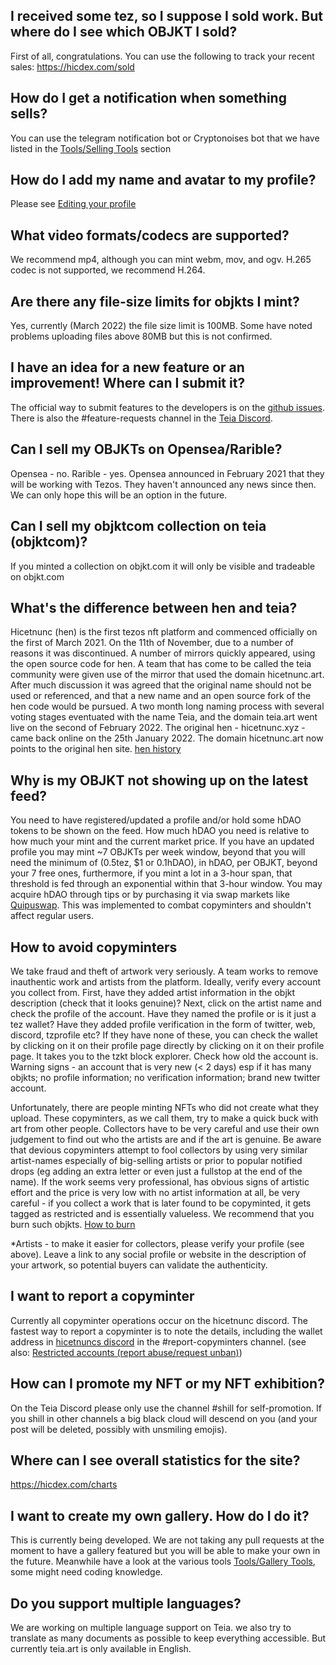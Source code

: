 ## I received some tez, so I suppose I sold work. But where do I see which OBJKT I sold?

First of all, congratulations. You can use the following to track your recent sales: https://hicdex.com/sold

## How do I get a notification when something sells?
You can use the telegram notification bot or Cryptonoises bot that we have listed in the [Tools/Selling Tools](https://github.com/teia-community/teia-docs/wiki/Tools-made-by-the-community#selling-tools) section

## How do I add my name and avatar to my profile?
Please see [Editing your profile](https://github.com/teia-community/teia-docs/wiki/Edit-your-profile)

## What video formats/codecs are supported?
We recommend mp4, although you can mint webm, mov, and ogv. H.265 codec is not supported, we recommend H.264.

## Are there any file-size limits for objkts I mint?
Yes, currently (March 2022) the file size limit is 100MB. Some have noted problems uploading files above 80MB but this is not confirmed.

## I have an idea for a new feature or an improvement! Where can I submit it?
The official way to submit features to the developers is on the [github issues](https://github.com/teia-community/teia-ui/issues). There is also the #feature-requests channel in the [Teia Discord](https://discord.gg/94mdtxcY).

## Can I sell my OBJKTs on Opensea/Rarible?
Opensea - no. Rarible - yes. Opensea announced in February 2021 that they will be working with Tezos. They haven't announced any news since then. We can only hope this will be an option in the future.

## Can I sell my objktcom collection on teia (objktcom)? 
If you minted a collection on objkt.com it will only be visible and tradeable on objkt.com

## What's the difference between hen and teia? 
Hicetnunc (hen) is the first tezos nft platform and commenced officially on the first of March 2021. On the 11th of November, due to a number of reasons it was discontinued. A number of mirrors quickly appeared, using the open source code for hen. A team that has come to be called the teia community were given use of the mirror that used the domain hicetnunc.art. After much discussion it was agreed that the original name should not be used or referenced, and that a new name and an open source fork of the hen code would be pursued. A two month long naming process with several voting stages eventuated with the name Teia, and the domain teia.art went live on the second of February 2022. The original hen - hicetnunc.xyz - came back online on the 25th January 2022. The domain hicetnunc.art now points to the original hen site. [hen history](https://github.com/i3games/hen-timeline/blob/main/timeline.md)

## Why is my OBJKT not showing up on the latest feed?
You need to have registered/updated a profile and/or hold some hDAO tokens to be shown on the feed. How much hDAO you need is relative to how much your mint and the current market price. If you have an updated profile you may mint ~7 OBJKTs per week window, beyond that you will need the minimum of (0.5tez, $1 or 0.1hDAO), in hDAO, per OBJKT, beyond your 7 free ones, furthermore, if you mint a lot in a 3-hour span, that threshold is fed through an exponential within that 3-hour window.
You may acquire hDAO through tips or by purchasing it via swap markets like [Quipuswap](https://quipuswap.com/swap).
This was implemented to combat copyminters and shouldn't affect regular users.

## How to avoid copyminters
We take fraud and theft of artwork very seriously. A team works to remove inauthentic work and artists from the platform.
Ideally, verify every account you collect from. First, have they added artist information in the objkt description (check that it looks genuine)? Next, click on the artist name and check the profile of the account. Have they named the profile or is it just a tez wallet? Have they added profile verification in the form of twitter, web, discord, tzprofile etc? If they have none of these, you can check the wallet by clicking on it on their profile page directly by clicking on it on their profile page. It takes you to the tzkt block explorer. Check how old the account is. Warning signs - an account that is very new (< 2 days) esp if it has many objkts; no profile information; no verification information; brand new twitter account.

Unfortunately, there are people minting NFTs who did not create what they upload. These copyminters, as we call them, try to make a quick buck with art from other people. Collectors have to be very careful and use their own judgement to find out who the artists are and if the art is genuine.
Be aware that devious copyminters attempt to fool collectors by using very similar artist-names especially of big-selling artists or prior to popular notified drops (eg adding an extra letter or even just a fullstop at the end of the name). 
If the work seems very professional, has obvious signs of artistic effort and the price is very low with no artist information at all, be very careful - if you collect a work that is later found to be copyminted, it gets tagged as restricted and is essentially valueless. We recommend that you burn such objkts. [How to burn](https://github.com/teia-community/teia-docs/wiki/How-to-burn-%F0%9F%94%A5)

*Artists - to make it easier for collectors, please verify your profile (see above). Leave a link to any social profile or website in the description of your artwork, so potential buyers can validate the authenticity. 

## I want to report a copyminter
Currently all copyminter operations occur on the hicetnunc discord.
The fastest way to report a copyminter is to note the details, including the wallet address in [hicetnuncs discord](https://discord.gg/Yx6UN5SkCd) in the #report-copyminters channel. (see also: [Restricted accounts (report abuse/request unban)](https://github.com/teia-community/teia-docs/wiki/Core-Values-Code-of-Conduct-Terms-and-Conditions#3-terms-and-conditions---account-restrictions))

## How can I promote my NFT or my NFT exhibition?
On the Teia Discord please only use the channel #shill for self-promotion. If you shill in other channels a big black cloud will descend on you (and your post will be deleted, possibly with unsmiling emojis).

## Where can I see overall statistics for the site?
https://hicdex.com/charts

## I want to create my own gallery. How do I do it?
This is currently being developed. We are not taking any pull requests at the moment to have a gallery featured but you will be able to make your own in the future. Meanwhile have a look at the various tools [Tools/Gallery Tools](https://github.com/teia-community/teia-docs/wiki/Tools-made-by-the-community#gallery-tools), some might need coding knowledge.

## Do you support multiple languages?
We are working on multiple language support on Teia. we also try to translate as many documents as possible to keep everything accessible. But currently teia.art is only available in English.